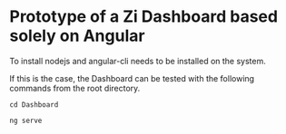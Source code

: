 # Prototype of a Zi Dashboard based solely on Angular

To install nodejs and angular-cli needs to be installed on the system.

If this is the case, the Dashboard can be tested with the following commands from the root directory.

`cd Dashboard`

`ng serve`